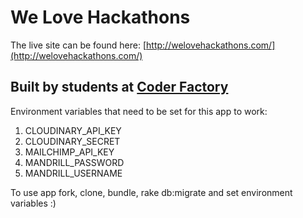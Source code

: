 # We Love Hackathons
The live site can be found here: [http://welovehackathons.com/](http://welovehackathons.com/)
 
## Built by students at [Coder Factory](http://coderfactory.com)

Environment variables that need to be set for this app to work:

1. CLOUDINARY_API_KEY
1. CLOUDINARY_SECRET
1. MAILCHIMP_API_KEY
1. MANDRILL_PASSWORD
1. MANDRILL_USERNAME

To use app fork, clone, bundle, rake db:migrate and set environment variables :)
